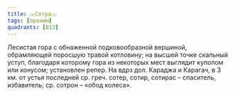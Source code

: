 ```yaml
---
title: ⒜Сотра⒵
tags: [ороним]
quadrants: [В13]
---
```


Лесистая гора с обнаженной подковообразной вершиной, обрамляющей поросшую травой
котловину; на высшей точке скальный уступ, благодаря которому гора из некоторых
мест выглядит куполом или конусом; установлен репер. На вдрз дол. Караджа и
Карагач, в 3 км. от устья последней ср. греч. сотер, сотир, сотирас – спаситель,
избавитель; ср. сотрон – «обод колеса».
